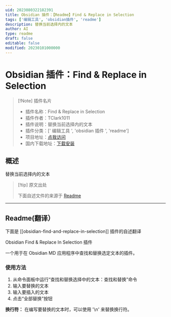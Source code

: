 ```yaml
---
uid: 2023080322182391
title: Obsidian 插件：【Readme】Find & Replace in Selection
tags: ['编辑工具', 'obsidian插件', 'readme']
description: 替换当前选择内的文本
author: AI
type: readme
draft: false
editable: false
modified: 20230101000000
---
```


# Obsidian 插件：Find & Replace in Selection

> [!Note] 插件名片
> - 插件名称：Find & Replace in Selection
> - 插件作者：TClark1011
> - 插件说明：替换当前选择内的文本
> - 插件分类：[' 编辑工具 ', 'obsidian 插件 ', 'readme']
> - 项目地址：[点我访问](https://github.com/TClark1011/obsidian-find-and-replace-in-selection)
> - 国内下载地址：[下载安装](https://pkmer.cn/products/plugin/pluginMarket/?obsidian-find-and-replace-in-selection)

## 概述

替换当前选择内的文本

> [!tip] 原文出处
>
>下面自述文件的来源于 [Readme](https://ghproxy.net/https://raw.githubusercontent.com/TClark1011/obsidian-find-and-replace-in-selection/main/README.md)
>

---

## Readme(翻译）

下面是 [[obsidian-find-and-replace-in-selection]] 插件的自述翻译

Obsidian Find & Replace In Selection 插件

一个用于在 Obsidian MD 应用程序中查找和替换选定文本的插件。

### 使用方法

1. 从命令面板中运行“查找和替换选择中的文本：查找和替换”命令
2. 输入要替换的文本
3. 输入要插入的文本
4. 点击“全部替换”按钮

**换行符：** 在编写要替换的文本时，可以使用 '\n' 来替换换行符。

